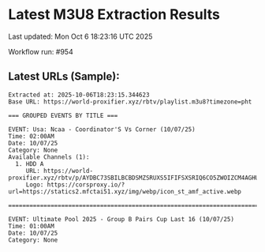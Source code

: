 # Latest M3U8 Extraction Results

Last updated: Mon Oct  6 18:23:16 UTC 2025

Workflow run: #954

## Latest URLs (Sample):
```
Extracted at: 2025-10-06T18:23:15.344623
Base URL: https://world-proxifier.xyz/rbtv/playlist.m3u8?timezone=pht

=== GROUPED EVENTS BY TITLE ===

EVENT: Usa: Ncaa - Coordinator'S Vs Corner (10/07/25)
Time: 02:00AM
Date: 10/07/25
Category: None
Available Channels (1):
  1. HDD A
     URL: https://world-proxifier.xyz/rbtv/p/AYDBC73SBILBCBDSMZSRUXS5IFIFSXSRIQ6CO5ZWOIZCM4AGHU4SWPCDCIMR4EAJCANHS5LGMV4G45LCOVRHW4LAA4JBSHQQAIDQC2TGMA/index.m3u8
     Logo: https://corsproxy.io/?url=https://statics2.mfctai51.xyz/img/webp/icon_st_amf_active.webp

================================================================================

EVENT: Ultimate Pool 2025 - Group B Pairs Cup Last 16 (10/07/25)
Time: 01:00AM
Date: 10/07/25
Category: None
```
